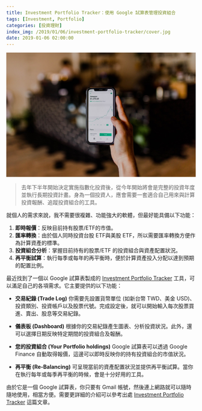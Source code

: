 ```yaml
---
title: Investment Portfolio Tracker：使用 Google 試算表管理投資組合
tags: [Investment, Portfolio]
categories: [投資理財]
index_img: /2019/01/06/investment-portfolio-tracker/cover.jpg
date: 2019-01-06 02:00:00
---
```


![cover](/2019/01/06/investment-portfolio-tracker/cover.jpg)

> 去年下半年開始決定實施指數化投資後，從今年開始將會是完整的投資年度並執行長期投資計畫。身為一個投資人，應會需要一套適合自己用來與計算投資報酬、追蹤投資組合的工具。

<!-- more -->

就個人的需求來說，我不需要很複雜、功能強大的軟體，但最好能具備以下功能：

1. **即時報價**：反映目前持有股票/ETF的市值。
2. **匯率轉換**：由於個人同時投資台股 ETF與美股 ETF，所以需要匯率轉換方便作為計算資產的標準。
3. **投資組合分析**：掌握目前持有的股票/ETF 的投資組合與資產配置狀況。
4. **再平衡試算**：執行每季或每年的再平衡時，便於計算資產投入分配以達到預期的配置比例。

最近找到了一個以 Google 試算表製成的 [Investment Portfolio Tracker](https://docs.google.com/spreadsheets/d/1VfM9xD9mMfR2Pw0xydWXQ5DNgkROEiQxX3ECGIdsliA/edit?usp=sharing) 工具，可以滿足自己的各項需求。它主要提供的以下功能：

* **交易紀錄 (Trade Log)**
  你需要先設置貨幣單位 (如新台幣 TWD、美金 USD)、投資類別、投資帳戶以及股票代號。完成設定後，就可以開始輸入每次股票買進、賣出、股息等交易紀錄。

* **儀表板 (Dashboard)**
  根據你的交易紀錄產生圖表、分析投資狀況。此外，還可以選擇日期反映特定期間的投資組合及報酬。

* **您的投資組合 (Your Portfolio holdings)**
  Google 試算表可以透過 Google Finance 自動取得報價，這邊可以即時反映你的持有投資組合的市值狀況。

* **再平衡 (Re-Balancing)**
  可呈現當前的資產配置狀況並提供再平衡試算。當你在執行每年或每季再平衡的時候，會是十分好用的工具。

由於它是一個 Google 試算表，你只要有 Gmail 帳號，然後連上網路就可以隨時隨地使用，相當方便。需要更詳細的介紹可以參考出處 [Investment Portfolio Tracker](https://themeasureofaplan.com/investment-portfolio-tracker) 這篇文章。